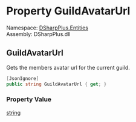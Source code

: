 # Property GuildAvatarUrl

Namespace: [DSharpPlus.Entities](DSharpPlus.Entities.md)  
Assembly: DSharpPlus.dll

## <a id="DSharpPlus_Entities_DiscordMember_GuildAvatarUrl"></a>GuildAvatarUrl

Gets the members avatar url for the current guild.

```csharp
[JsonIgnore]
public string GuildAvatarUrl { get; }
```

### Property Value

[string](https://learn.microsoft.com/dotnet/api/system.string)

